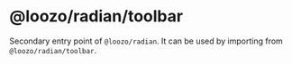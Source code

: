 # @loozo/radian/toolbar

Secondary entry point of `@loozo/radian`. It can be used by importing from `@loozo/radian/toolbar`.
